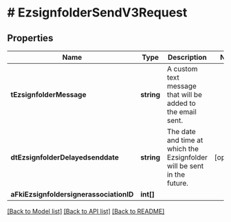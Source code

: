 # # EzsignfolderSendV3Request

## Properties

Name | Type | Description | Notes
------------ | ------------- | ------------- | -------------
**tEzsignfolderMessage** | **string** | A custom text message that will be added to the email sent. |
**dtEzsignfolderDelayedsenddate** | **string** | The date and time at which the Ezsignfolder will be sent in the future. | [optional]
**aFkiEzsignfoldersignerassociationID** | **int[]** |  |

[[Back to Model list]](../../README.md#models) [[Back to API list]](../../README.md#endpoints) [[Back to README]](../../README.md)
